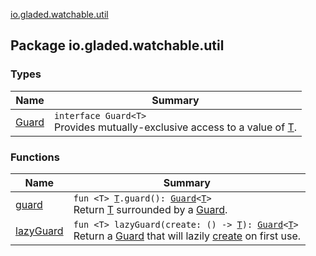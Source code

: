 [io.gladed.watchable.util](./index.md)

## Package io.gladed.watchable.util

### Types

| Name | Summary |
|---|---|
| [Guard](-guard/index.md) | `interface Guard<T>`<br>Provides mutually-exclusive access to a value of [T](-guard/index.md#T). |

### Functions

| Name | Summary |
|---|---|
| [guard](guard.md) | `fun <T> `[`T`](guard.md#T)`.guard(): `[`Guard`](-guard/index.md)`<`[`T`](guard.md#T)`>`<br>Return [T](guard.md#T) surrounded by a [Guard](-guard/index.md). |
| [lazyGuard](lazy-guard.md) | `fun <T> lazyGuard(create: () -> `[`T`](lazy-guard.md#T)`): `[`Guard`](-guard/index.md)`<`[`T`](lazy-guard.md#T)`>`<br>Return a [Guard](-guard/index.md) that will lazily [create](lazy-guard.md#T) on first use. |
